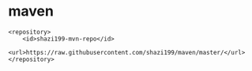 # maven

    <repository>
        <id>shazi199-mvn-repo</id>
        <url>https://raw.githubusercontent.com/shazi199/maven/master/</url>
    </repository>

